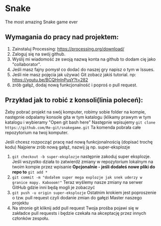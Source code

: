 # Snake
The most amazing Snake game ever

## Wymagania do pracy nad projektem:

1. Zainstaluj Processing: https://processing.org/download/
2. Zaloguj się na swój github.
3. Wyślij mi wiadomość ze swoją nazwą konta na github to dodam cię jako "collaborator".
4. Jeśli masz fajny pomysł co dodać do naszej gry napisz o tym w Issues.
5. Jeśli nie masz pojęcia jak używać Git zobacz jakiś tutorial. np: https://youtu.be/BCQHnlnPusY?t=282
6. zrób gałąź, dodaj nową funkcjonalność i poproś o pull request.

## Przykład jak to robić z konsoli(linia poleceń):
Żeby pobrać projekt na swój komputer, robimy sobie folder na kompie, następnie odpalamy konsole gita w tym katalogu (klikamy prawym w tym katalogu i wybieramy "Open git bash here"
Następnie wpisujemy `git clone https://github.com/Re-git/snakegame.git`
Ta komenda pobrała całe repozytorium na twoj komputer.

Jeśli chcesz rozpocząć pracę nad nową funkcjonalnością (dopisać trochę kodu)
Najpierw zrób nową gałąź, nazwij ją np. super-eksplozje
1. `git checkout -b super-eksplozje`
następnie zakoduj super eksplozje. Jeśli wszystko działa to zatwierdź zmiany w repozytorium lokalnym na twoim kompie przez wpisanie
**Opcjonalnie - jeśli dodałeś nowe pliki do repo to** `git add *` 
2. `git commit -m "dodałem super mega explozje jak snek uderzy w granice mapy. Kabooom!"`
Teraz wyślemy nasze zmiany na serwer GitHub gdzie inni będą mogli je zobaczyć
3. `git push -u origin super-eksplozje`
Ostatnim krokiem jest poproszenie o tzw. pull request czyli dodanie zmian do gałęzi Master naszego projektu
4. Na stronie git kliknij add pull request
Twoja prośba pojawi się w zakładce pull requests i będzie czekała na akceptację przez innych członków zespołu.
